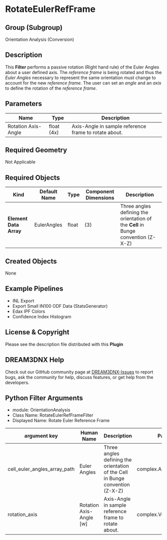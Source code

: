 # RotateEulerRefFrame

## Group (Subgroup) ##

Orientation Analysis (Conversion)

## Description ##

This **Filter** performs a passive rotation (Right hand rule) of the Euler Angles about a user defined axis. The *reference frame* is being rotated and thus the *Euler Angles* necessary to represent the same orientation must change to account for the new *reference frame*.  The user can set an *angle* and an *axis* to define the rotation of the *reference frame*.

## Parameters ##

| Name | Type | Description |
|------|------|-------------|
| Rotation Axis-Angle | float (4x) | Axis-Angle in sample reference frame to rotate about. |

## Required Geometry ##

Not Applicable

## Required Objects ##

| Kind | Default Name | Type | Component Dimensions | Description |
|------|--------------|------|----------------------|-------------|
| **Element Data Array** | EulerAngles | float | (3) | Three angles defining the orientation of the **Cell** in Bunge convention (Z-X-Z) |

## Created Objects ##

None

## Example Pipelines ##

+ INL Export
+ Export Small IN100 ODF Data (StatsGenerator)
+ Edax IPF Colors
+ Confidence Index Histogram

## License & Copyright ##

Please see the description file distributed with this **Plugin**

## DREAM3DNX Help

Check out our GitHub community page at [DREAM3DNX-Issues](https://github.com/BlueQuartzSoftware/DREAM3DNX-Issues) to report bugs, ask the community for help, discuss features, or get help from the developers.

## Python Filter Arguments

+ module: OrientationAnalysis
+ Class Name: RotateEulerRefFrameFilter
+ Displayed Name: Rotate Euler Reference Frame

| argument key | Human Name | Description | Parameter Type |
|--------------|------------|-------------|----------------|
| cell_euler_angles_array_path | Euler Angles | Three angles defining the orientation of the Cell in Bunge convention (Z-X-Z) | complex.ArraySelectionParameter |
| rotation_axis | Rotation Axis-Angle [<ijk>w] | Axis-Angle in sample reference frame to rotate about. | complex.VectorFloat32Parameter |

